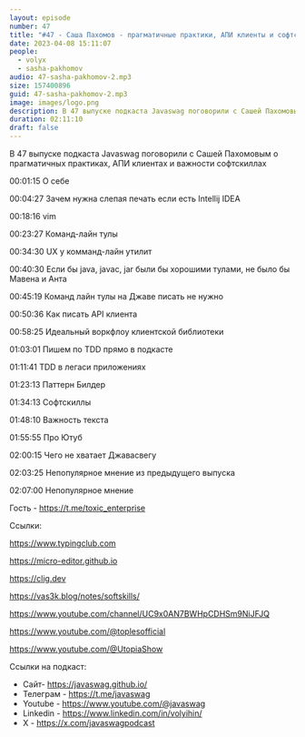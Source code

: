 ```yaml
---
layout: episode
number: 47
title: "#47 - Саша Пахомов - прагматичные практики, АПИ клиенты и софтскиллы"
date: 2023-04-08 15:11:07
people:
  - volyx
  - sasha-pakhomov
audio: 47-sasha-pakhomov-2.mp3
size: 157400896
guid: 47-sasha-pakhomov-2.mp3
image: images/logo.png
description: В 47 выпуске подкаста Javaswag поговорили с Сашей Пахомовым о прагматичных практиках, АПИ клиентах и важности софтскиллах
duration: 02:11:10
draft: false
---
```


В 47 выпуске подкаста Javaswag поговорили с Сашей Пахомовым о прагматичных практиках, АПИ клиентах и важности софтскиллах

00:01:15 О себе

00:04:27 Зачем нужна слепая печать если есть Intellij IDEA

00:18:16 vim

00:23:27 Команд-лайн тулы

00:34:30 UX у комманд-лайн утилит

00:40:30 Если бы java, javac, jar были бы хорошими тулами, не было бы Мавена и Анта

00:45:19 Команд лайн тулы на Джаве писать не нужно

00:50:36 Как писать API клиента

00:58:25 Идеальный воркфлоу клиентской библиотеки

01:03:01 Пишем по TDD прямо в подкасте

01:11:41 TDD в легаси приложениях

01:23:13 Паттерн Билдер

01:34:13 Софтскиллы

01:48:10 Важность текста

01:55:55 Про Ютуб

02:00:15 Чего не хватает Джавасвегу

02:03:25 Непопулярное мнение из предыдущего выпуска

02:07:00 Непопулярное мнение  

Гость - https://t.me/toxic_enterprise

Ссылки:

https://www.typingclub.com

https://micro-editor.github.io 

https://clig.dev

https://vas3k.blog/notes/softskills/

https://www.youtube.com/channel/UC9x0AN7BWHpCDHSm9NiJFJQ

https://www.youtube.com/@toplesofficial

https://www.youtube.com/@UtopiaShow


Ссылки на подкаст:

* Сайт-  https://javaswag.github.io/
* Телеграм - https://t.me/javaswag
* Youtube - https://www.youtube.com/@javaswag
* Linkedin - https://www.linkedin.com/in/volyihin/
* X - https://x.com/javaswagpodcast


